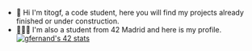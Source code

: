 - 🫡 Hi I'm titogf, a code student, here you will find my projects already finished or under construction.
- 👨🏽‍💻 I'm also a student from 42 Madrid and here is my profile.
<a href="https://profile.intra.42.fr/users/gfernand"><img src="https://badge42.vercel.app/api/v2/claflcrzb01030fl3j805opew/stats?cursusId=21&coalitionId=64" alt="gfernand's 42 stats" /></a>
